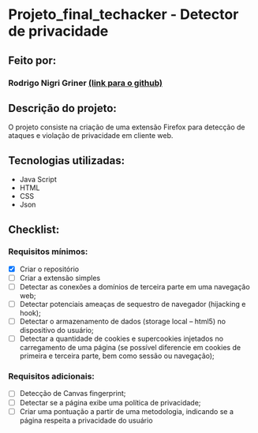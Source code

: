 # Projeto_final_techacker - Detector de privacidade

## Feito por:
### Rodrigo Nigri Griner [(link para o github)](https://github.com/rodrigonigri)

## Descrição do projeto:
O projeto consiste na criação de uma extensão Firefox para detecção de ataques e violação de privacidade em cliente web.

## Tecnologias utilizadas:
- Java Script
- HTML
- CSS
- Json

## Checklist:
### Requisitos mínimos:
- [x] Criar o repositório
- [ ] Criar a extensão simples
- [ ] Detectar as conexões a domínios de terceira parte em uma navegação web;
- [ ] Detectar potenciais ameaças de sequestro de navegador (hijacking e hook);
- [ ] Detectar o armazenamento de dados (storage local – html5) no dispositivo do usuário;
- [ ] Detectar a quantidade de cookies e supercookies injetados no carregamento de uma página (se possível diferencie em cookies de primeira e terceira parte, bem como sessão ou navegação);

### Requisitos adicionais:
- [ ] Detecção de Canvas fingerprint;
- [ ] Detectar se a página exibe uma política de privacidade;
- [ ] Criar uma pontuação a partir de uma metodologia, indicando se a página respeita a privacidade do usuário
